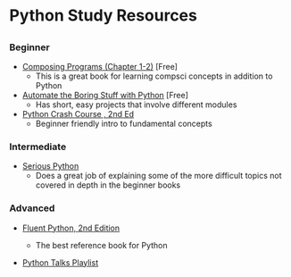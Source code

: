 # Python Study Resources

##

### Beginner

- [Composing Programs (Chapter 1-2)](https://composingprograms.com/) [Free]
  - This is a great book for learning compsci concepts in addition to Python
- [Automate the Boring Stuff with Python](https://automatetheboringstuff.com/) [Free]
  - Has short, easy projects that involve different modules
- [Python Crash Course , 2nd Ed](https://nostarch.com/pythoncrashcourse2e)
  - Beginner friendly intro to fundamental concepts

### Intermediate

- [Serious Python](https://serious-python.com/)
  - Does a great job of explaining some of the more difficult topics not covered
    in depth in the beginner books

### Advanced

- [Fluent Python, 2nd Edition](https://www.oreilly.com/library/view/fluent-python-2nd/9781492056348/)
  - The best reference book for Python

- [Python Talks Playlist](https://youtube.com/playlist?list=PLiS5HT0ret8jvmP3GGmom3hY3jiFBq-8w)
